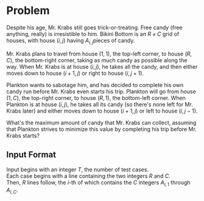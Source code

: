 # Problem

Despite his age, Mr. Krabs still goes trick-or-treating. Free candy (free anything, really) is irresistible to him. Bikini Bottom is an $R×C$ grid of houses, with house $(i,j)$ having $A_{i,j}$​ pieces of candy.

Mr. Krabs plans to travel from house $(1,1)$, the top-left corner, to house $(R,C)$, the bottom-right corner, taking as much candy as possible along the way. When Mr. Krabs is at house $(i,j)$, he takes all the candy, and then either moves down to house $(i+1,j)$ or right to house $(i,j+1)$.

Plankton wants to sabotage him, and has decided to complete his own candy run before Mr. Krabs even starts his trip. Plankton will go from house $(1,C)$, the top-right corner, to house $(R,1)$, the bottom-left corner. When Plankton is at house $(i,j)$, he takes all its candy (so there's none left for Mr. Krabs later) and either moves down to house $(i+1,j)$ or left to house $(i,j−1)$.

What's the maximum amount of candy that Mr. Krabs can collect, assuming that Plankton strives to minimize this value by completing his trip before Mr. Krabs starts?

## Input Format

Input begins with an integer $T$, the number of test cases.  
Each case begins with a line containing the two integers $R$ and $C$.  
Then, $R$ lines follow, the $i$-th of which contains the $C$ integers $A_{i,1}$​ through $A_{i,C}$​.
